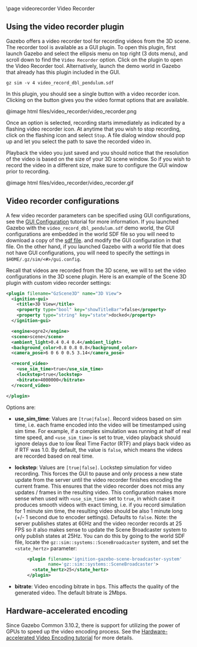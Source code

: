 \page videorecorder Video Recorder

## Using the video recorder plugin

Gazebo offers a video recorder tool for recording videos from the 3D
scene. The recorder tool is available as a GUI plugin. To open this plugin,
first launch Gazebo and select the ellipsis menu on top right
(3 dots menu), and scroll down to find the `Video Recorder` option. Click on the
plugin to open the Video Recorder tool. Alternatively, launch the demo world in
Gazebo that already has this plugin included in the GUI.

```
gz sim -v 4 video_record_dbl_pendulum.sdf
```

In this plugin, you should see a single button with a video recorder icon.
Clicking on the button gives you the video format options that are available.

@image html files/video_recorder/video_recorder.png

Once an option is selected, recording starts immediately as indicated by
a flashing video recorder icon. At anytime that you wish to stop recording,
click on the flashing icon and select `Stop`. A file dialog window should pop up
and let you select the path to save the recorded video in.

Playback the video you just saved and you should notice that the resolution
of the video is based on the size of your 3D scene window. So if you wish
to record the video in a different size, make sure to configure the GUI
window prior to recording.

@image html files/video_recorder/video_recorder.gif


## Video recorder configurations

A few video recorder parameters can be specified using GUI configurations, see
the [GUI Configuration](gui_config.html) tutorial for more information.
If you launched Gazebo with the
`video_record_dbl_pendulum.sdf` demo world, the GUI configurations are embedded
in the world SDF file so you will need to download a copy of the
[sdf file](https://raw.githubusercontent.com/gazebosim/gz-sim/main/examples/worlds/video_record_dbl_pendulum.sdf).
and modify the GUI configuration in that file. On the other hand, if you
launched Gazebo with a world file that does not have GUI
configurations, you will need to specify the settings in
`$HOME/.gz/sim/<#>/gui.config`.

Recall that videos are recorded from the 3D scene, we will to set the video
configurations in the 3D scene plugin. Here is an example of the
Scene 3D plugin with custom video recorder settings:

```xml
<plugin filename="GzScene3D" name="3D View">
  <ignition-gui>
    <title>3D View</title>
    <property type="bool" key="showTitleBar">false</property>
    <property type="string" key="state">docked</property>
  </ignition-gui>

  <engine>ogre2</engine>
  <scene>scene</scene>
  <ambient_light>0.4 0.4 0.4</ambient_light>
  <background_color>0.8 0.8 0.8</background_color>
  <camera_pose>6 0 6 0 0.5 3.14</camera_pose>

  <record_video>
    <use_sim_time>true</use_sim_time>
    <lockstep>true</lockstep>
    <bitrate>4000000</bitrate>
  </record_video>

</plugin>
```

Options are:

* **use_sim_time**: Values are `[true|false]`. Record videos based on sim time,
i.e. each frame encoded into the video will be timestamped using sim time.
For example, if a complex simulation was running at half of real time speed, and
`<use_sim_time>` is set to true, video playback should ignore delays due
to low Real Time Factor (RTF) and plays back video as if RTF was 1.0.
By default, the value is `false`, which means the videos are recorded based
on real time.

* **lockstep**: Values are `[true|false]`. Lockstep simulation for video
recording. This forces the GUI to pause and only process a new state update
from the server until the video recorder finishes encoding the current frame.
This ensures that the video recorder does not miss any updates / frames in the
resulting video. This configuration makes more sense when used with
`<use_sim_time>` set to `true`, in which case it produces smooth videos
with exact timing, i.e. if you record simulation for 1 minute sim time,
the resulting video should be also 1 minute long (+/- 1 second due to encoder
settings). Defaults to `false`. Note: the server publishes states at 60Hz
and the video recorder records at 25 FPS so it also makes sense to update the
Scene Broadcaster system to only publish states at 25Hz. You can do this by
going to the world SDF file, locate the
`gz::sim::systems::SceneBroadcaster` system, and set the
`<state_hertz>` parameter:

```xml
        <plugin filename='ignition-gazebo-scene-broadcaster-system'
                name='gz::sim::systems::SceneBroadcaster'>
          <state_hertz>25</state_hertz>
        </plugin>
```

* **bitrate**: Video encoding bitrate in bps. This affects the quality of the
generated video. The default bitrate is 2Mbps.

## Hardware-accelerated encoding

Since Gazebo Common 3.10.2, there is support for utilizing the power of GPUs
to speed up the video encoding process. See the
[Hardware-accelerated Video Encoding tutorial](https://gazebosim.org/api/common/3.10/hw-encoding.html)
for more details.
